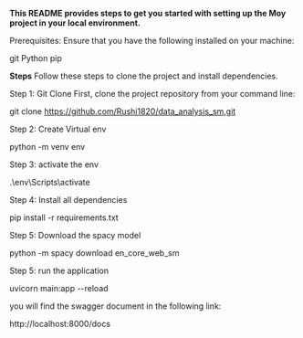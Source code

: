 **This README provides steps to get you started with setting up the Moy project in your local environment.**

Prerequisites:
Ensure that you have the following installed on your machine:

git
Python
pip

**Steps**
Follow these steps to clone the project and install dependencies.

Step 1: Git Clone
First, clone the project repository from your command line:

git clone https://github.com/Rushi1820/data_analysis_sm.git

Step 2: Create Virtual env

python -m venv env         

Step 3: activate the env

.\env\Scripts\activate

Step 4: Install all dependencies

pip install -r requirements.txt

Step 5: Download the spacy model

python -m spacy download en_core_web_sm  

Step 5: run the application

uvicorn main:app --reload 

you will find the swagger document in the following link:

http://localhost:8000/docs


